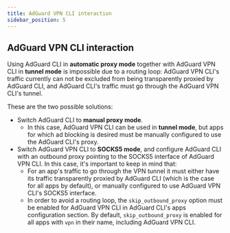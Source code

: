 ```yaml
---
title: AdGuard VPN CLI interaction
sidebar_position: 5
---
```


## AdGuard VPN CLI interaction

Using AdGuard CLI in **automatic proxy mode** together with AdGuard VPN CLI in **tunnel mode** is impossible due to a
routing loop: AdGuard VPN CLI's traffic currently can not be excluded from being transparently proxied by AdGuard CLI,
and AdGuard CLI's traffic must go through the AdGuard VPN CLI's tunnel.

These are the two possible solutions:

- Switch AdGuard CLI to **manual proxy mode**.
    - In this case, AdGuard VPN CLI can be used in **tunnel mode**, but apps for which ad blocking is desired must be
      manually configured to use the AdGuard CLI's proxy.
- Switch AdGuard VPN CLI to **SOCKS5 mode**, and configure AdGuard CLI with an outbound proxy pointing to the SOCKS5
   interface of AdGuard VPN CLI. In this case, it's important to keep in mind that:
    - For an app's traffic to go through the VPN tunnel it must either have its traffic
      transparently proxied by AdGuard CLI (which is the case for all apps by default), or manually configured to use AdGuard VPN CLI's SOCKS5 interface.
    - In order to avoid a routing loop, the `skip_outbound_proxy` option must be enabled
      for AdGuard VPN CLI in AdGuard CLI's apps configuration section. By default, `skip_outbound_proxy` is enabled for
      all apps with `vpn` in their name, including AdGuard VPN CLI.
